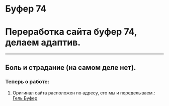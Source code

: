 # Буфер 74


# Переработка сайта буфер 74, делаем адаптив.
-------------------------------------------------------------------------
## Боль и страдание (на самом деле нет).

### Теперь о работе:

1. Оригинал сайта расположен по адресу, его мы и переделываем.: [Гель Буфер](https://www.as-bufer.ru/  "Колхозит Владимир Зуденков")
